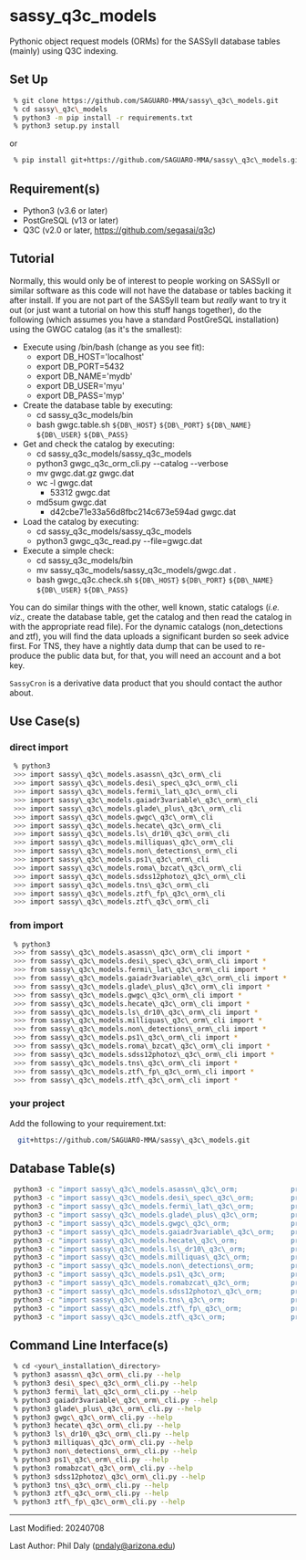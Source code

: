 # sassy\_q3c\_models

Pythonic object request models (ORMs) for the SASSyII database tables (mainly) using Q3C indexing.


## Set Up

```bash
 % git clone https://github.com/SAGUARO-MMA/sassy\_q3c\_models.git
 % cd sassy\_q3c\_models
 % python3 -m pip install -r requirements.txt
 % python3 setup.py install
```

or

```bash
 % pip install git+https://github.com/SAGUARO-MMA/sassy\_q3c\_models.git
```


## Requirement(s)

 - Python3 (v3.6 or later)
 - PostGreSQL (v13 or later)
 - Q3C (v2.0 or later, https://github.com/segasai/q3c)

## Tutorial

Normally, this would only be of interest to people working on SASSyII or similar software as this 
code will not have the database or tables backing it after install. If you are not part of the SASSyII 
team but *really* want to try it out (or just want a tutorial on how this stuff hangs 
together), do the following (which assumes you have a standard PostGreSQL installation) using the GWGC 
catalog (as it's the smallest):

 - Execute using /bin/bash (change as you see fit):
   - export DB\_HOST='localhost'
   - export DB\_PORT=5432
   - export DB\_NAME='mydb'
   - export DB\_USER='myu'
   - export DB\_PASS='myp'
 - Create the database table by executing:
   - cd sassy\_q3c\_models/bin
   - bash gwgc.table.sh `${DB\_HOST}` `${DB\_PORT}` `${DB\_NAME}` `${DB\_USER}` `${DB\_PASS}`
 - Get and check the catalog by executing:
   - cd sassy\_q3c\_models/sassy\_q3c\_models
   - python3 gwgc\_q3c\_orm\_cli.py --catalog --verbose
   - mv gwgc.dat.gz gwgc.dat
   - wc -l gwgc.dat
     - 53312 gwgc.dat
   - md5sum gwgc.dat
     - d42cbe71e33a56d8fbc214c673e594ad gwgc.dat
 - Load the catalog by executing:
   - cd sassy\_q3c\_models/sassy\_q3c\_models
   - python3 gwgc\_q3c\_read.py --file=gwgc.dat
 - Execute a simple check:
   - cd sassy\_q3c\_models/bin
   - mv sassy\_q3c\_models/sassy\_q3c\_models/gwgc.dat .
   - bash gwgc\_q3c.check.sh `${DB\_HOST}` `${DB\_PORT}` `${DB\_NAME}` `${DB\_USER}` `${DB\_PASS}`

You can do similar things with the other, well known, static catalogs (*i.e. viz.,* create the database
table, get the catalog and then read the catalog in with the appropriate read file). For the dynamic catalogs 
(non\_detections and ztf), you will find the data uploads a significant burden so seek advice first.
For TNS, they have a nightly data dump that can be used to re-produce the public data but, for that,
you will need an account and a bot key.

`SassyCron` is a derivative data product that you should contact the author about.

## Use Case(s)

### direct import
```bash 
 % python3
 >>> import sassy\_q3c\_models.asassn\_q3c\_orm\_cli
 >>> import sassy\_q3c\_models.desi\_spec\_q3c\_orm\_cli
 >>> import sassy\_q3c\_models.fermi\_lat\_q3c\_orm\_cli
 >>> import sassy\_q3c\_models.gaiadr3variable\_q3c\_orm\_cli
 >>> import sassy\_q3c\_models.glade\_plus\_q3c\_orm\_cli
 >>> import sassy\_q3c\_models.gwgc\_q3c\_orm\_cli
 >>> import sassy\_q3c\_models.hecate\_q3c\_orm\_cli
 >>> import sassy\_q3c\_models.ls\_dr10\_q3c\_orm\_cli
 >>> import sassy\_q3c\_models.milliquas\_q3c\_orm\_cli
 >>> import sassy\_q3c\_models.non\_detections\_orm\_cli
 >>> import sassy\_q3c\_models.ps1\_q3c\_orm\_cli
 >>> import sassy\_q3c\_models.roma\_bzcat\_q3c\_orm\_cli
 >>> import sassy\_q3c\_models.sdss12photoz\_q3c\_orm\_cli
 >>> import sassy\_q3c\_models.tns\_q3c\_orm\_cli
 >>> import sassy\_q3c\_models.ztf\_fp\_q3c\_orm\_cli
 >>> import sassy\_q3c\_models.ztf\_q3c\_orm\_cli
```

### from import

```bash 
 % python3
 >>> from sassy\_q3c\_models.asassn\_q3c\_orm\_cli import *
 >>> from sassy\_q3c\_models.desi\_spec\_q3c\_orm\_cli import *
 >>> from sassy\_q3c\_models.fermi\_lat\_q3c\_orm\_cli import *
 >>> from sassy\_q3c\_models.gaiadr3variable\_q3c\_orm\_cli import *
 >>> from sassy\_q3c\_models.glade\_plus\_q3c\_orm\_cli import *
 >>> from sassy\_q3c\_models.gwgc\_q3c\_orm\_cli import *
 >>> from sassy\_q3c\_models.hecate\_q3c\_orm\_cli import *
 >>> from sassy\_q3c\_models.ls\_dr10\_q3c\_orm\_cli import *
 >>> from sassy\_q3c\_models.milliquas\_q3c\_orm\_cli import *
 >>> from sassy\_q3c\_models.non\_detections\_orm\_cli import *
 >>> from sassy\_q3c\_models.ps1\_q3c\_orm\_cli import *
 >>> from sassy\_q3c\_models.roma\_bzcat\_q3c\_orm\_cli import *
 >>> from sassy\_q3c\_models.sdss12photoz\_q3c\_orm\_cli import *
 >>> from sassy\_q3c\_models.tns\_q3c\_orm\_cli import *
 >>> from sassy\_q3c\_models.ztf\_fp\_q3c\_orm\_cli import *
 >>> from sassy\_q3c\_models.ztf\_q3c\_orm\_cli import *
```

### your project

Add the following to your requirement.txt:

```bash
  git+https://github.com/SAGUARO-MMA/sassy\_q3c\_models.git
```

## Database Table(s)

```bash
 python3 -c "import sassy\_q3c\_models.asassn\_q3c\_orm;             print(sassy\_q3c\_models.asassn\_q3c\_orm.\_\_doc\_\_)"
 python3 -c "import sassy\_q3c\_models.desi\_spec\_q3c\_orm;         print(sassy\_q3c\_models.desi\_spec\_q3c\_orm.\_\_doc\_\_)"
 python3 -c "import sassy\_q3c\_models.fermi\_lat\_q3c\_orm;         print(sassy\_q3c\_models.fermi\_lat\_q3c\_orm.\_\_doc\_\_)"
 python3 -c "import sassy\_q3c\_models.glade\_plus\_q3c\_orm;        print(sassy\_q3c\_models.glade\_plus\_q3c\_orm.\_\_doc\_\_)"
 python3 -c "import sassy\_q3c\_models.gwgc\_q3c\_orm;               print(sassy\_q3c\_models.gwgc\_q3c\_orm.\_\_doc\_\_)"
 python3 -c "import sassy\_q3c\_models.gaiadr3variable\_q3c\_orm;    print(sassy\_q3c\_models.gaiadr3variable\_q3c\_orm.\_\_doc\_\_)"
 python3 -c "import sassy\_q3c\_models.hecate\_q3c\_orm;             print(sassy\_q3c\_models.hecate\_q3c\_orm.\_\_doc\_\_)"
 python3 -c "import sassy\_q3c\_models.ls\_dr10\_q3c\_orm;           print(sassy\_q3c\_models.ls\_dr10\_q3c\_orm.\_\_doc\_\_)"
 python3 -c "import sassy\_q3c\_models.milliquas\_q3c\_orm;          print(sassy\_q3c\_models.milliquas\_q3c\_orm.\_\_doc\_\_)"
 python3 -c "import sassy\_q3c\_models.non\_detections\_orm;         print(sassy\_q3c\_models.non\_detections\_orm.\_\_doc\_\_)"
 python3 -c "import sassy\_q3c\_models.ps1\_q3c\_orm;                print(sassy\_q3c\_models.ps1\_q3c\_orm.\_\_doc\_\_)"
 python3 -c "import sassy\_q3c\_models.romabzcat\_q3c\_orm;          print(sassy\_q3c\_models.romabzcat\_q3c\_orm.\_\_doc\_\_)"
 python3 -c "import sassy\_q3c\_models.sdss12photoz\_q3c\_orm;       print(sassy\_q3c\_models.sdss12photoz\_q3c\_orm.\_\_doc\_\_)"
 python3 -c "import sassy\_q3c\_models.tns\_q3c\_orm;                print(sassy\_q3c\_models.tns\_q3c\_orm.\_\_doc\_\_)"
 python3 -c "import sassy\_q3c\_models.ztf\_fp\_q3c\_orm;            print(sassy\_q3c\_models.ztf\_fp\_q3c\_orm.\_\_doc\_\_)"
 python3 -c "import sassy\_q3c\_models.ztf\_q3c\_orm;                print(sassy\_q3c\_models.ztf\_q3c\_orm.\_\_doc\_\_)"
```

## Command Line Interface(s)
 
```bash
 % cd <your\_installation\_directory>
 % python3 asassn\_q3c\_orm\_cli.py --help
 % python3 desi\_spec\_q3c\_orm\_cli.py --help
 % python3 fermi\_lat\_q3c\_orm\_cli.py --help
 % python3 gaiadr3variable\_q3c\_orm\_cli.py --help
 % python3 glade\_plus\_q3c\_orm\_cli.py --help
 % python3 gwgc\_q3c\_orm\_cli.py --help
 % python3 hecate\_q3c\_orm\_cli.py --help
 % python3 ls\_dr10\_q3c\_orm\_cli.py --help
 % python3 milliquas\_q3c\_orm\_cli.py --help
 % python3 non\_detections\_orm\_cli.py --help
 % python3 ps1\_q3c\_orm\_cli.py --help
 % python3 romabzcat\_q3c\_orm\_cli.py --help
 % python3 sdss12photoz\_q3c\_orm\_cli.py --help
 % python3 tns\_q3c\_orm\_cli.py --help
 % python3 ztf\_q3c\_orm\_cli.py --help
 % python3 ztf\_fp\_q3c\_orm\_cli.py --help
```

--------------------------------------

Last Modified: 20240708

Last Author: Phil Daly (pndaly@arizona.edu)
